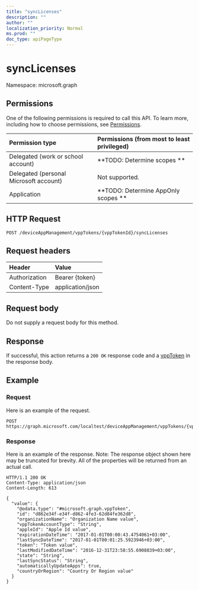 ```yaml
---
title: "syncLicenses"
description: ""
author: ""
localization_priority: Normal
ms.prod: ""
doc_type: apiPageType
---
```


# syncLicenses

Namespace: microsoft.graph



## Permissions
One of the following permissions is required to call this API. To learn more, including how to choose permissions, see [Permissions](/concepts/permissions-reference.md).

|Permission type|Permissions (from most to least privileged)|
|:---|:---|
|Delegated (work or school account)|**TODO: Determine scopes **|
|Delegated (personal Microsoft account)|Not supported.|
|Application|**TODO: Determine AppOnly scopes **|

## HTTP Request
<!-- {
  "blockType": "ignored"
}
-->
``` http
POST /deviceAppManagement/vppTokens/{vppTokenId}/syncLicenses
```

## Request headers
|Header|Value|
|:---|:---|
|Authorization|Bearer {token}|
|Content-Type|application/json|

## Request body
Do not supply a request body for this method.

## Response
If successful, this action returns a `200 OK` response code and a [vppToken](../resources/vpptoken.md) in the response body.

## Example

### Request
Here is an example of the request.
<!-- {
  "blockType": "request",
  "name": "vpptoken_synclicenses"
}
-->
``` http
POST https://graph.microsoft.com/localtest/deviceAppManagement/vppTokens/{vppTokenId}/syncLicenses
```

### Response
Here is an example of the response. Note: The response object shown here may be truncated for brevity. All of the properties will be returned from an actual call.
<!-- {
  "blockType": "response",
  "truncated": true,
  "@odata.type": "microsoft.graph.vpptoken"
}
-->
``` http
HTTP/1.1 200 OK
Content-Type: application/json
Content-Length: 613

{
  "value": {
    "@odata.type": "#microsoft.graph.vppToken",
    "id": "d862e34f-e34f-d862-4fe3-62d84fe362d8",
    "organizationName": "Organization Name value",
    "vppTokenAccountType": "String",
    "appleId": "Apple Id value",
    "expirationDateTime": "2017-01-01T00:00:43.4754061+03:00",
    "lastSyncDateTime": "2017-01-01T00:01:25.5923946+03:00",
    "token": "Token value",
    "lastModifiedDateTime": "2016-12-31T23:58:55.6908839+03:00",
    "state": "String",
    "lastSyncStatus": "String",
    "automaticallyUpdateApps": true,
    "countryOrRegion": "Country Or Region value"
  }
}
```

